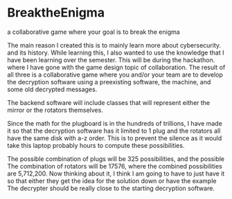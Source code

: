 # BreaktheEnigma
a collaborative game where your goal is to break the enigma

The main reason I created this is to mainly learn more about cybersecurity. 
and its history. While learning this, I also wanted to use the knowledge that 
I have been learning over the semester. This will be during the hackathon.
where I have gone with the game design topic of collaboration. The result
of all three is a collaborative game where you and/or your team are to develop
the decryption software using a preexisting software, the machine, and some
old decrypted messages. 

The backend software will include classes that will represent either the mirror 
or the rotators themselves. 

Since the math for the plugboard is in the hundreds of trillions, 
I have made it so that the decryption software has it limited to 1 plug
and the rotators all have the same disk with a-z order. This is to prevent
the silence as it would take this laptop probably hours to compute these 
possibilities.

The possible combination of plugs will be 325 possibilities, and the possible 
The combination of rotators will be 17576, where the combined possibilities are
5,712,200. Now thinking about it, I think I am going to have to just have it 
so that either they get the idea for the solution down or have the example
The decrypter should be really close to the starting decryption software.